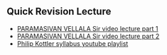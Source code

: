 ## Quick Revision Lecture

- [PARAMASIVAN VELLALA Sir video lecture part 1](https://youtu.be/Gsq76TfZuv0)
- [PARAMASIVAN VELLALA Sir video lecture part 2](https://youtu.be/E9S2uKkZVWg)
- [Philip Kottler syllabus youtube playlist](https://www.youtube.com/playlist?list=PLGqT-zAqQhjSPkAcB64Z7yG-N2XXOTN9K)
